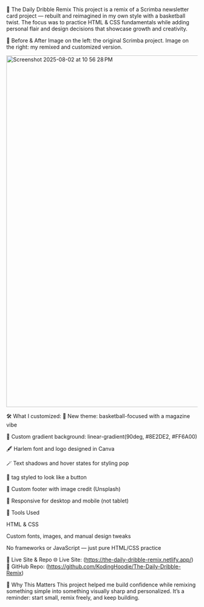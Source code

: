 🏀 The Daily Dribble Remix
This project is a remix of a Scrimba newsletter card project — rebuilt and reimagined in my own style with a basketball twist. The focus was to practice HTML & CSS fundamentals while adding personal flair and design decisions that showcase growth and creativity.

🔁 Before & After
Image on the left: the original Scrimba project.
 Image on the right: my remixed and customized version.
 
<img width="2017" height="926" alt="Screenshot 2025-08-02 at 10 56 28 PM" src="https://github.com/user-attachments/assets/1a1ce65c-66a2-4c5c-a721-e6ebed93d7a8" />


🛠️ What I customized:
🏀 New theme: basketball-focused with a magazine vibe


🎨 Custom gradient background: linear-gradient(90deg, #8E2DE2, #FF6A00)


🖋️ Harlem font and logo designed in Canva


🪄 Text shadows and hover states for styling pop


🔘 <a> tag styled to look like a button


🦶 Custom footer with image credit (Unsplash)


📱 Responsive for desktop and mobile (not tablet)



🚀 Tools Used

HTML & CSS 

Custom fonts, images, and manual design tweaks


No frameworks or JavaScript — just pure HTML/CSS practice


🔗 Live Site & Repo
🌐 Live Site: (https://the-daily-dribble-remix.netlify.app/)
 📁 GitHub Repo: (https://github.com/KodingHoodie/The-Daily-Dribble-Remix)

🙌 Why This Matters
This project helped me build confidence while remixing something simple into something visually sharp and personalized.
It’s a reminder: start small, remix freely, and keep building.
